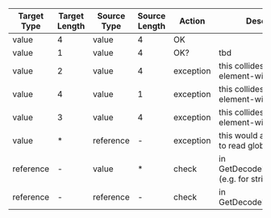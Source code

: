 | Target Type | Target Length | Source Type | Source Length | Action    | Description                                       |
| ----------- | ------------- | ----------- | ------------- | --------- | ------------------------------------------------- |
| value       | 4             | value       | 4             | OK        |                                                   |
| value       | 1             | value       | 4             | OK?       | tbd                                               |
| value       | 2             | value       | 4             | exception | this collides with element-wise selections        |
| value       | 4             | value       | 1             | exception | this collides with element-wise selections        |
| value       | 3             | value       | 4             | exception | this collides with element-wise selections        |
| value       | \*            | reference   | \-            | exception | this would allow the user to read global heap Ids |
| reference   | -             | value       | \*            | check     | in GetDecodeInfoForScalar() (e.g. for strings)    |
| reference   | \-            | reference   | \-            | check     | in GetDecodeInfoForScalar()                       |